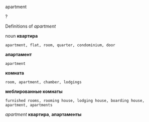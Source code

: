 apartment

?


Definitions of _apartment_

noun
**квартира**

    apartment, flat, room, quarter, condominium, door
**апартамент**

    apartment
**комната**

    room, apartment, chamber, lodgings
**меблированные комнаты**

    furnished rooms, rooming house, lodging house, boarding house, apartment, apartments

_apartment_
**квартира**, **апартаменты**